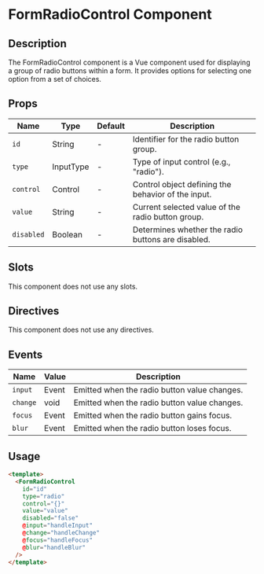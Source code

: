 # FormRadioControl Component

## Description

The FormRadioControl component is a Vue component used for displaying a group of radio buttons within a form.
It provides options for selecting one option from a set of choices.

## Props

| Name | Type | Default | Description |
| ---- | ---- | ------- | ----------- |
| `id` | String | - | Identifier for the radio button group. |
| `type` | InputType | - | Type of input control (e.g., "radio"). |
| `control` | Control | - | Control object defining the behavior of the input.|
| `value` | String | - | Current selected value of the radio button group. |
| `disabled` | Boolean | - | Determines whether the radio buttons are disabled.|

## Slots

This component does not use any slots.

## Directives

This component does not use any directives.

## Events

| Name | Value | Description |
| ---- | ----- | ----------- |
| `input` | Event | Emitted when the radio button value changes. |
| `change` | void | Emitted when the radio button value changes. |
| `focus` | Event | Emitted when the radio button gains focus. |
| `blur` | Event | Emitted when the radio button loses focus. |

## Usage

```html
<template>
  <FormRadioControl
    id="id"
    type="radio"
    control="{}"
    value="value"
    disabled="false"
    @input="handleInput"
    @change="handleChange"
    @focus="handleFocus"
    @blur="handleBlur"
  />
</template>
```

